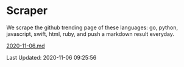 # Scraper

We scrape the github trending page of these languages: go, python, javascript, swift, html, ruby, and push a markdown result everyday.

[2020-11-06.md](https://github.com/henson/Scraper/blob/master/2020-11-06.md)

Last Updated: 2020-11-06 09:25:56